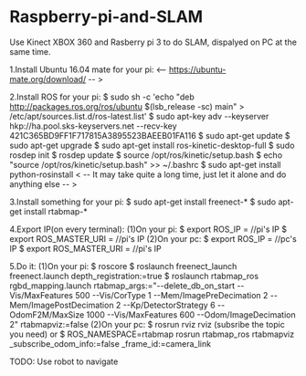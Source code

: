 # Raspberry-pi-and-SLAM
Use Kinect XBOX 360 and Rasberry pi 3 to do SLAM, dispalyed on PC at the same time.

1.Install Ubuntu 16.04 mate for your pi:
<-- https://ubuntu-mate.org/download/ -- >

2.Install ROS for your pi:
$ sudo sh -c 'echo "deb http://packages.ros.org/ros/ubuntu $(lsb_release -sc) main" > /etc/apt/sources.list.d/ros-latest.list'
$ sudo apt-key adv --keyserver hkp://ha.pool.sks-keyservers.net --recv-key 421C365BD9FF1F717815A3895523BAEEB01FA116
$ sudo apt-get update
$ sudo apt-get upgrade
$ sudo apt-get install ros-kinetic-desktop-full
$ sudo rosdep init
$ rosdep update
$ source /opt/ros/kinetic/setup.bash
$ echo "source /opt/ros/kinetic/setup.bash" >> ~/.bashrc
$ sudo apt-get install python-rosinstall
< -- It may take quite a long time, just let it alone and do anything else -- >

3.Install something for your pi:
$ sudo apt-get install freenect-*
$ sudo apt-get install rtabmap-*

4.Export IP(on every terminal):
(1)On your pi:
$ export ROS_IP =             //pi's IP
$ export ROS_MASTER_URI =     //pi's IP
(2)On your pc:
$ export ROS_IP =             //pc's IP
$ export ROS_MASTER_URI =     //pi's IP

5.Do it:
(1)On your pi:
$ roscore
$ roslaunch freenect_launch freenect.launch depth_registration:=true
$ roslaunch rtabmap_ros rgbd_mapping.launch rtabmap_args:="--delete_db_on_start --Vis/MaxFeatures 500 --Vis/CorType 1 --Mem/ImagePreDecimation 2 --Mem/ImagePostDecimation 2 --Kp/DetectorStrategy 6 --OdomF2M/MaxSize 1000 --Vis/MaxFeatures 600 --Odom/ImageDecimation 2" rtabmapviz:=false
(2)On your pc:
$ rosrun rviz rviz (subsribe the topic you need)
or
$ ROS_NAMESPACE=rtabmap rosrun rtabmap_ros rtabmapviz _subscribe_odom_info:=false _frame_id:=camera_link

TODO:
Use robot to navigate

